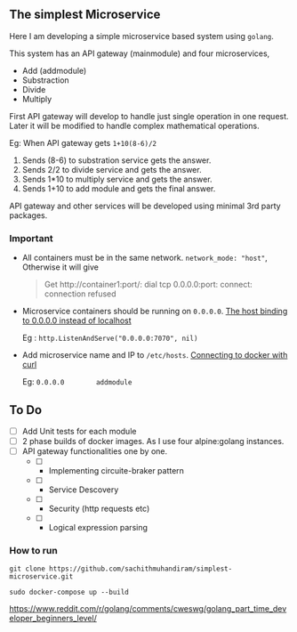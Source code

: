 ## The simplest Microservice

Here I am developing a simple microservice based system using `golang`.

This system has an API gateway (mainmodule) and four microservices,
   * Add (addmodule)
   * Substraction 
   * Divide
   * Multiply


First API gateway will develop to handle just single operation in one request. Later it will be modified to handle complex mathematical operations.

Eg:
When API gateway gets `1+10(8-6)/2`
1. Sends (8-6) to substration service gets the answer.
2. Sends 2/2 to divide service and gets the answer.
3. Sends 1*10 to multiply service and gets the answer.
4. Sends 1+10 to add module and gets the final answer.

API gateway and other services will be developed using minimal 3rd party packages.

### Important

* All containers must be in the same network. `network_mode: "host"`, Otherwise it will give 

    > Get http://container1:port/: dial tcp 0.0.0.0:port: connect: connection refused

* Microservice containers should be running on `0.0.0.0`. [The host binding to 0.0.0.0 instead of localhost](https://chat.stackoverflow.com/rooms/198447/discussion-between-maartendev-and-sachith)

    Eg : `http.ListenAndServe("0.0.0.0:7070", nil)`

* Add microservice name and IP to `/etc/hosts`. [Connecting to docker with curl](https://stackoverflow.com/questions/41887775/connecting-to-docker-with-curl/41895590#41895590)

    Eg:
    `0.0.0.0        addmodule`

## To Do

- [ ] Add Unit tests for each module
- [ ] 2 phase builds of docker images. As I use four alpine:golang instances.
- [ ] API gateway functionalities one by one.
    - [ ] - Implementing circuite-braker pattern
    - [ ] - Service Descovery
    - [ ] - Security (http requests etc)
    - [ ] - Logical expression parsing

### How to run

`git clone https://github.com/sachithmuhandiram/simplest-microservice.git`

`sudo docker-compose up --build`

https://www.reddit.com/r/golang/comments/cweswg/golang_part_time_developer_beginners_level/ 